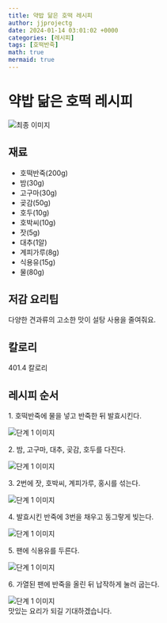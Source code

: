 ```yaml
---
title: 약밥 닮은 호떡 레시피
author: jjprojectg
date: 2024-01-14 03:01:02 +0000
categories: [레시피]
tags: [호떡반죽]
math: true
mermaid: true
---
```

<meta name="og:type" content="website"/>
<meta charset="UTF-8"/>
<div class="header">
  <h1>약밥 닮은 호떡 레시피</h1>
</div>

<div class="container my-4">
  <div class="row">
    <div class="col-12 col-md-6">
      <div class="recipe-image">
        <img src="http://www.foodsafetykorea.go.kr/uploadimg/cook/10_01112_2.png" class="step-image" alt="최종 이미지"/>
      </div>
    </div>
    <div class="col-12 col-md-6">
      <div class="ingredients">
        <h2>재료</h2>
        <ul class="card">
          <li> 호떡반죽(200g) </li>
          <li>  밤(30g) </li>
          <li>  고구마(30g) </li>
          <li> 곶감(50g) </li>
          <li>  호두(10g) </li>
          <li>  호박씨(10g) </li>
          <li> 잣(5g) </li>
          <li>  대추(1알) </li>
          <li>  계피가루(8g) </li>
          <li> 식용유(15g) </li>
          <li>  물(80g) </li>
</ul>
      </div>
    </div>
    <div class="col-12 col-md-6">
      <div class="ingredients">
        <h2>저감 요리팁</h2>
        <div class="card"> 
          <p>
            다양한 견과류의 고소한 맛이 설탕 사용을 줄여줘요.
          </p>
        </div>
      </div>
      <div class="ingredients">
        <h2>칼로리</h2>
        <div class="card"> 
          <p>
            401.4 칼로리
          </p>
        </div>
      </div>
    </div>
  </div>

  <h2 class="my-4">레시피 순서</h2>
  <div class="card recipe-card">
    <div class="card-body recipe-step">
      <p class="card-text step-description">1. 호떡반죽에 물을 넣고 반죽한 뒤 발효시킨다.</p>
      <img src="http://www.foodsafetykorea.go.kr/uploadimg/cook/20_01112_1.JPG" alt="단계 1 이미지" class="step-image"/>
    </div>
  </div>
  <div class="card recipe-card">
    <div class="card-body recipe-step">
      <p class="card-text step-description">2. 밤, 고구마, 대추, 곶감, 호두를 다진다.</p>
      <img src="http://www.foodsafetykorea.go.kr/uploadimg/cook/20_01112_2.JPG" alt="단계 1 이미지" class="step-image"/>
    </div>
  </div>
  <div class="card recipe-card">
    <div class="card-body recipe-step">
      <p class="card-text step-description">3. 2번에 잣, 호박씨, 계피가루, 홍시를 섞는다.</p>
      <img src="http://www.foodsafetykorea.go.kr/uploadimg/cook/20_01112_3.JPG" alt="단계 1 이미지" class="step-image"/>
    </div>
  </div>
  <div class="card recipe-card">
    <div class="card-body recipe-step">
      <p class="card-text step-description">4. 발효시킨 반죽에 3번을 채우고 동그랗게 빚는다.</p>
      <img src="http://www.foodsafetykorea.go.kr/uploadimg/cook/20_01112_4.JPG" alt="단계 1 이미지" class="step-image"/>
    </div>
  </div>
  <div class="card recipe-card">
    <div class="card-body recipe-step">
      <p class="card-text step-description">5. 팬에 식용유를 두른다.</p>
      <img src="http://www.foodsafetykorea.go.kr/uploadimg/cook/20_01112_5.JPG" alt="단계 1 이미지" class="step-image"/>
    </div>
  </div>
  <div class="card recipe-card">
    <div class="card-body recipe-step">
      <p class="card-text step-description">6. 가열된 팬에 반죽을 올린 뒤 납작하게 눌러 굽는다.</p>
      <img src="http://www.foodsafetykorea.go.kr/uploadimg/cook/20_01112_6.JPG" alt="단계 1 이미지" class="step-image"/>
    </div>
  </div>

</div>
맛있는 요리가 되길 기대하겠습니다.
